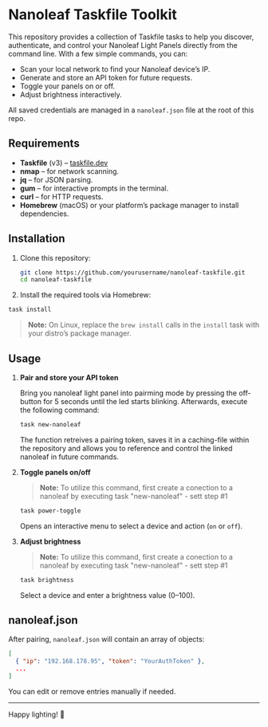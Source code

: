 # Nanoleaf Taskfile Toolkit

This repository provides a collection of Taskfile tasks to help you discover, authenticate, and control your Nanoleaf Light Panels directly from the command line. With a few simple commands, you can:

- Scan your local network to find your Nanoleaf device’s IP.
- Generate and store an API token for future requests.
- Toggle your panels on or off.
- Adjust brightness interactively.

All saved credentials are managed in a `nanoleaf.json` file at the root of this repo.

## Requirements

- **Taskfile** (v3) – [taskfile.dev](https://taskfile.dev/)
- **nmap** – for network scanning.
- **jq** – for JSON parsing.
- **gum** – for interactive prompts in the terminal.
- **curl** – for HTTP requests.
- **Homebrew** (macOS) or your platform’s package manager to install dependencies.

## Installation

1. Clone this repository:

   ```bash
   git clone https://github.com/yourusername/nanoleaf-taskfile.git
   cd nanoleaf-taskfile
   ```

2. Install the required tools via Homebrew:

```bash
task install
```

   > **Note:** On Linux, replace the `brew install` calls in the `install` task with your distro’s package manager.

## Usage

1. **Pair and store your API token**

    Bring you nanoleaf light panel into pairming mode by pressing the off-button for 5 seconds until the led starts blinking. Afterwards, execute the following command:

   ```bash
   task new-nanoleaf
   ```

   The function retreives a pairing token, saves it in a caching-file within the repository and allows you to reference and control the linked nanoleaf in future commands.

2. **Toggle panels on/off**

    > **Note:** To utilize this command, first create a conection to a nanoleaf by executing task "new-nanoleaf" - sett step #1

   ```bash
   task power-toggle
   ```

   Opens an interactive menu to select a device and action (`on` or `off`).

3. **Adjust brightness**

    > **Note:** To utilize this command, first create a conection to a nanoleaf by executing task "new-nanoleaf" - sett step #1

    ```bash
    task brightness
    ```

   Select a device and enter a brightness value (0–100).

## nanoleaf.json

After pairing, `nanoleaf.json` will contain an array of objects:

```json
[
  { "ip": "192.168.178.95", "token": "YourAuthToken" },
  ...
]
```

You can edit or remove entries manually if needed.

---

Happy lighting! 🚀
